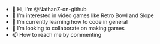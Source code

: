 - 👋 Hi, I’m @NathanZ-on-github
- 👀 I’m interested in video games like Retro Bowl and Slope
- 🌱 I’m currently learning how to code in general
- 💞️ I’m looking to collaborate on making games
- 📫 How to reach me by commenting

<!---
NathanZ-on-github/NathanZ-on-github is a ✨ special ✨ repository because its `README.md` (this file) appears on your GitHub profile.
You can click the Preview link to take a look at your changes.
--->
